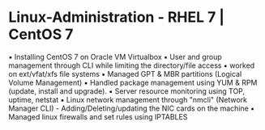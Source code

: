 # Linux-Administration - RHEL 7 | CentOS 7

▪ Installing CentOS 7 on Oracle VM Virtualbox
▪ User and group management through CLI while limiting the directory/file access
▪ worked on ext/vfat/xfs file systems
▪ Managed GPT & MBR partitions (Logical Volume Management)
▪ Handled package management using YUM & RPM (update, install and upgrade).
▪ Server resource monitoring using TOP, uptime, netstat
▪ Linux network management through "nmcli" (Network Manager CLI) - Adding/Deleting/updating the NIC cards on the machine
▪ Managed linux firewalls and set rules using IPTABLES
